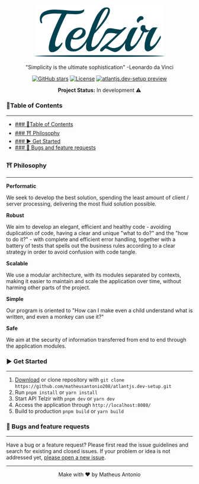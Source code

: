 <p align="center">
<a href="https://github.com/matheusantonio208/telzir-web"><img src="https://github.com/matheusantonio208/telzir-web/blob/main/.brand/logo.png" alt="A beautiful and minimal site Telzir." width="350"></a><br>
"Simplicity is the ultimate sophistication" -Leonardo da Vinci
</p>
<p align="center">
<a href="https://github.com/matheusantonio208/telzir-web" target="__blank"><img alt="GitHub stars" src="https://img.shields.io/github/stars/matheusantonio208/telzir-web?style=social"></a>
<a href="https://github.com/matheusantonio208/telzir-web/blob/main/LICENSE"><img src="https://img.shields.io/github/license/matheusantonio208/atlantjs.dev-setup?label=License&message=MIT&color=red" alt="License"></a>
<a href="https://github.com/matheusantonio208/telzir-web/archive/main.zip" target="__blank"><img src="https://img.shields.io/static/v1?label=Download&message=ZIP&color=red" alt="atlantjs.dev-setup preview"></a>
</p>

<p align="center">
<b>Project Status:</b>  In development ⚠️
</p>

### :bookmark_tabs:Table of Contents
---
- [### :bookmark_tabs:Table of Contents](#-bookmark_tabstable-of-contents)
- [### ⛩️ Philosophy](#-️-philosophy)
- [### :arrow_forward: Get Started](#-arrow_forward-get-started)
- [### :bug: Bugs and feature requests](#-bug-bugs-and-feature-requests)


### ⛩️ Philosophy
------
**Performatic**
<p>
We seek to develop the best solution, spending the least amount of client / server processing, delivering the most fluid solution possible.
</p>

**Robust**
<p>
We aim to develop an elegant, efficient and healthy code - avoiding duplication of code, having a clear and unique "what to do?" and the "how to do it?" - with complete and efficient error handling, together with a battery of tests that spells out the business rules according to a clear strategy in order to avoid confusion with code tangle.
</p>

**Scalable**
<p>
We use a modular architecture, with its modules separated by contexts, making it easier to maintain and scale the application over time, without harming other parts of the project.
</p>

**Simple**
<p>
Our program is oriented to "How can I make even a child understand what is written, and even a monkey can use it?"
</p>

**Safe**
<p>
We aim at the security of information transferred from end to end through the application modules.
</p>

### :arrow_forward: Get Started
---
1. <a href="https://github.com/matheusantonio208/telzir-api/archive/main.zip">Download</a> or clone repository with `git clone https://github.com/matheusantonio208/atlantjs.dev-setup.git`
2. Run `pnpm install` or `yarn install`
3. Start API Telzir with `pnpm dev` or `yarn dev`
4. Access the application through `http://localhost:8080/`
5. Build to production `pnpm build` or `yarn build`

### :bug: Bugs and feature requests
---
Have a bug or a feature request? Please first read the issue guidelines and search for existing and closed issues. If your problem or idea is not addressed yet, <a href="https://github.com/matheusantonio208/atlantjs.dev-setup/issues/new">please open a new issue</a>.

---
<p align="center">
Make with ❤️ by Matheus Antonio
</p>
